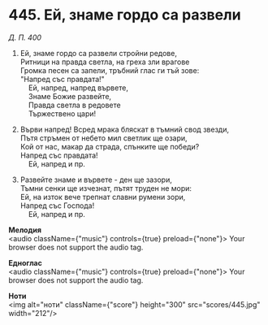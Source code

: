 # 445. Ей, знаме гордо са развели  

*Д. П. 400*  

1. Ей, знаме гордо са развели стройни редове,  
Ритници на правда светла, на греха зли врагове  
Громка песен са запели, тръбний глас ги тъй зове:  
"Напред със правдата!"  
    Ей, напред, напред вървете,  
    Знаме Божие развейте,  
    Правда светла в редовете  
    Тържествено цари!  

2. Върви напред! Всред мрака бляскат в тъмний свод звезди,  
Пътя стръмен от небето мил светлик ще озари,  
Кой от нас, макар да страда, спънките ще победи?  
Напред със правдата!  
    Ей, напред и пр.  

3. Развейте знаме и вървете - ден ще зазори,  
Тъмни сенки ще изчезнат, пътят труден не мори:  
Ей, на изток вече трепнат славни румени зори,  
Напред със Господа!  
    Ей, напред и пр.  

__Мелодия__  
<audio className={"music"} controls={true} preload={"none"}><source src="mp3/445.mp3" type="audio/mpeg"/>
Your browser does not support the audio tag.
</audio>  

__Едноглас__  
<audio className={"music"} controls={true} preload={"none"}><source src="transp/445.mp3" type="audio/mpeg"/>
Your browser does not support the audio tag.
</audio>  

__Ноти__  
<img alt="ноти" className={"score"} height="300" src="scores/445.jpg" width="212"/>
